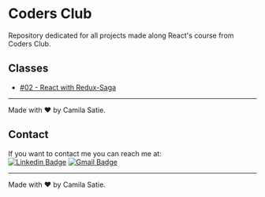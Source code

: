 # Coders Club
Repository dedicated for all projects made along React's course from Coders Club.

## Classes 
* [#02 - React with Redux-Saga](https://github.com/camilasatie/coders-club/tree/main/redux-saga-typescript)

---
Made with ❤️ by Camila Satie.

## Contact 
If you want to contact me you can reach me at:  
[![Linkedin Badge](https://img.shields.io/badge/-camilanagano-blue?style=flat-square&logo=Linkedin&logoColor=white&link=https://www.linkedin.com/in/camilanagano/)](https://www.linkedin.com/in/camilanagano/) 
[![Gmail Badge](https://img.shields.io/badge/-camilasatie.dev@gmail.com-c14438?style=flat-square&logo=Gmail&logoColor=white&link=mailto:camilasatie.dev@gmail.com)](mailto:tgmarinho@gmail.com)

---
Made with ❤️ by Camila Satie.
